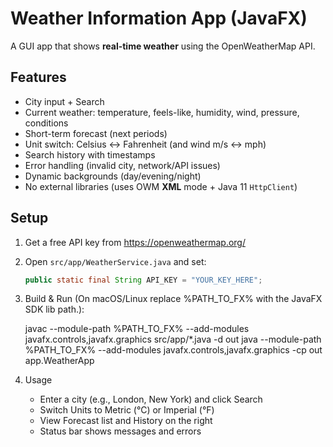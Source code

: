# Weather Information App (JavaFX)

A GUI app that shows **real-time weather** using the OpenWeatherMap API.

## Features
- City input + Search
- Current weather: temperature, feels-like, humidity, wind, pressure, conditions
- Short-term forecast (next periods)
- Unit switch: Celsius ↔ Fahrenheit (and wind m/s ↔ mph)
- Search history with timestamps
- Error handling (invalid city, network/API issues)
- Dynamic backgrounds (day/evening/night)
- No external libraries (uses OWM **XML** mode + Java 11 `HttpClient`)

## Setup
1. Get a free API key from https://openweathermap.org/
2. Open `src/app/WeatherService.java` and set:
   ```java
   public static final String API_KEY = "YOUR_KEY_HERE";
3. Build & Run (On macOS/Linux replace %PATH_TO_FX% with the JavaFX SDK lib path.): 

    
    javac --module-path %PATH_TO_FX% --add-modules javafx.controls,javafx.graphics src/app/*.java -d out
    java  --module-path %PATH_TO_FX% --add-modules javafx.controls,javafx.graphics -cp out app.WeatherApp

4. Usage
   - Enter a city (e.g., London, New York) and click Search
   - Switch Units to Metric (°C) or Imperial (°F)
   - View Forecast list and History on the right
   - Status bar shows messages and errors